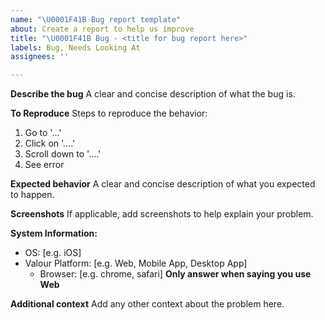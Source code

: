 ```yaml
---
name: "\U0001F41B Bug report template"
about: Create a report to help us improve
title: "\U0001F41B Bug - <title for bug report here>"
labels: Bug, Needs Looking At
assignees: ''

---
```


**Describe the bug**
A clear and concise description of what the bug is.

**To Reproduce**
Steps to reproduce the behavior:
1. Go to '...'
2. Click on '....'
3. Scroll down to '....'
4. See error

**Expected behavior**
A clear and concise description of what you expected to happen.

**Screenshots**
If applicable, add screenshots to help explain your problem.

**System Information:**
 - OS: [e.g. iOS]
 - Valour Platform: [e.g. Web, Mobile App, Desktop App]
     - Browser: [e.g. chrome, safari] **Only answer when saying you use Web**

**Additional context**
Add any other context about the problem here.
